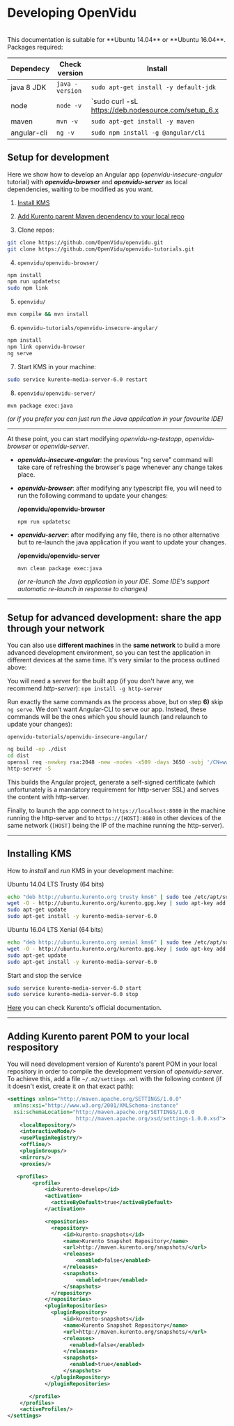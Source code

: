 
Developing OpenVidu
===================
<br>
This documentation is suitable for **Ubuntu 14.04** or **Ubuntu 16.04**. Packages required:

| Dependecy     | Check version   | Install                               |
| ------------- | --------------- |-------------------------------------- |
| java 8 JDK    | `java -version` | `sudo apt-get install -y default-jdk` |
| node          | `node -v`       | `sudo curl -sL https://deb.nodesource.com/setup_6.x | sudo bash -`<br>`sudo apt-get install -y nodejs` |
| maven         | `mvn -v`        | `sudo apt-get install -y maven`       |
| angular-cli   | `ng -v`         | `sudo npm install -g @angular/cli`    |


Setup for development
------------------

Here we show how to develop an Angular app (_openvidu-insecure-angular_ tutorial) with ***openvidu-browser*** and ***openvidu-server*** as local dependencies, waiting to be modified as you want.

1) [Install KMS](#installing-kms)

2) [Add Kurento parent Maven dependency to your local repo](#adding-kurento-parent-pom-to-your-local-respository)

3) Clone repos:

```bash
git clone https://github.com/OpenVidu/openvidu.git
git clone https://github.com/OpenVidu/openvidu-tutorials.git
```

4) `openvidu/openvidu-browser/`

```bash
npm install
npm run updatetsc
sudo npm link
```

5) `openvidu/`

```bash
mvn compile && mvn install
```

6) `openvidu-tutorials/openvidu-insecure-angular/`

```bash
npm install
npm link openvidu-browser
ng serve
```

7) Start KMS in your machine:

```bash
sudo service kurento-media-server-6.0 restart
```

8) `openvidu/openvidu-server/`

```bash
mvn package exec:java
```

*(or if you prefer you can just run the Java application in your favourite IDE)*


----------


At these point, you can start modifying *openvidu-ng-testapp*, *openvidu-browser* or *openvidu-server*.

 - **_openvidu-insecure-angular_**:  the previous "ng serve" command will take care of refreshing the browser's page whenever any change takes place.

 - **_openvidu-browser_**: after modifying any typescript file, you will need to run the following command to update your changes:
 
    **/openvidu/openvidu-browser** 

    ``` 
    npm run updatetsc
    ```

 - **_openvidu-server_**: after modifying any file, there is no other alternative but to re-launch the java application if you want to update your changes.

    **/openvidu/openvidu-server**

    ``` 
    mvn clean package exec:java
    ```

    *(or re-launch the Java application in your IDE. Some IDE's support automatic re-launch in response to changes)*

---

Setup for advanced development: share the app through your network
------------------
You can also use **different machines** in the **same network** to build a more advanced development environment, so you can test the application in different devices at the same time. It's very similar to the process outlined above:

You will need a server for the built app (if you don't have any, we recommend *http-server*):
```npm install -g http-server```

Run exactly the same commands as the process above, but on step **6)** skip `ng serve`. We don't want Angular-CLI to serve our app. Instead, these commands will be the ones which you should launch (and relaunch to update your changes):

`openvidu-tutorials/openvidu-insecure-angular/`

```bash
ng build -op ./dist
cd dist
openssl req -newkey rsa:2048 -new -nodes -x509 -days 3650 -subj '/CN=www.mydom.com/O=My Company LTD./C=US' -keyout key.pem -out cert.pem
http-server -S
```

This builds the Angular project, generate a self-signed certificate (which unfortunately is a mandatory requirement for http-server SSL) and serves the content with http-server.

Finally, to launch the app connect to `https://localhost:8080` in the machine running the http-server and to `https://[HOST]:8080` in other devices of the same network (`[HOST]` being the IP of the machine running the http-server).

---

Installing KMS
------------------

How to *install* and *run* KMS in your development machine:

Ubuntu 14.04 LTS Trusty (64 bits)

```bash
echo "deb http://ubuntu.kurento.org trusty kms6" | sudo tee /etc/apt/sources.list.d/kurento.list
wget -O - http://ubuntu.kurento.org/kurento.gpg.key | sudo apt-key add -
sudo apt-get update
sudo apt-get install -y kurento-media-server-6.0
```

Ubuntu 16.04 LTS Xenial (64 bits)

```bash
echo "deb http://ubuntu.kurento.org xenial kms6" | sudo tee /etc/apt/sources.list.d/kurento.list
wget -O - http://ubuntu.kurento.org/kurento.gpg.key | sudo apt-key add -
sudo apt-get update
sudo apt-get install -y kurento-media-server-6.0
```

Start and stop the service

```bash
sudo service kurento-media-server-6.0 start
sudo service kurento-media-server-6.0 stop
```

[Here](http://doc-kurento.readthedocs.io/en/stable/installation_guide.html) you can check Kurento's official documentation.

---

Adding Kurento parent POM to your local respository
------------------

You will need development version of Kurento's parent POM in your local repository in order to compile the development version of _openvidu-server_. To achieve this, add a file `~/.m2/settings.xml` with the following content (if it doesn't exist, create it on that exact path):

```xml
<settings xmlns="http://maven.apache.org/SETTINGS/1.0.0"
  xmlns:xsi="http://www.w3.org/2001/XMLSchema-instance"
  xsi:schemaLocation="http://maven.apache.org/SETTINGS/1.0.0
                      http://maven.apache.org/xsd/settings-1.0.0.xsd">
    <localRepository/>
    <interactiveMode/>
    <usePluginRegistry/>
    <offline/>
    <pluginGroups/>
    <mirrors/>
    <proxies/>

   <profiles>
        <profile>
            <id>kurento-develop</id>
            <activation>
              <activeByDefault>true</activeByDefault>
            </activation>

            <repositories>
              <repository>
                  <id>kurento-snapshots</id>
                  <name>Kurento Snapshot Repository</name>
                  <url>http://maven.kurento.org/snapshots/</url>
                  <releases>
                      <enabled>false</enabled>
                  </releases>
                  <snapshots>
                      <enabled>true</enabled>
                  </snapshots>
              </repository>
            </repositories>
            <pluginRepositories>
              <pluginRepository>
                  <id>kurento-snapshots</id>
                  <name>Kurento Snapshot Repository</name>
                  <url>http://maven.kurento.org/snapshots/</url>
                  <releases>
                    <enabled>false</enabled>
                  </releases>
                  <snapshots>
                    <enabled>true</enabled>
                  </snapshots>
              </pluginRepository>
            </pluginRepositories>

       </profile>
    </profiles>
    <activeProfiles/>
</settings>
```